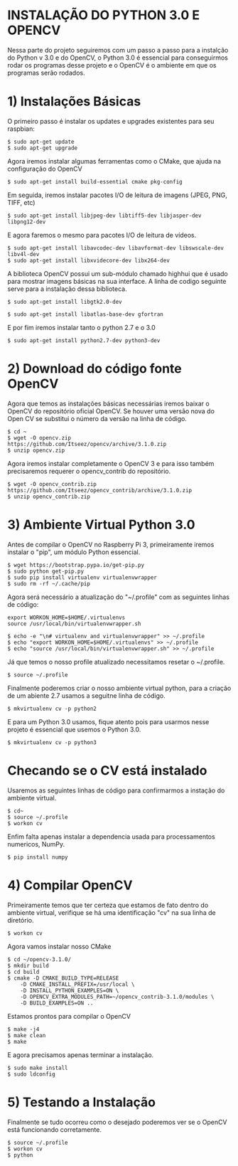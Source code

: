 # INSTALAÇÃO DO PYTHON 3.0 E OPENCV

Nessa parte do projeto seguiremos com um passo a passo para a instalção do Python v 3.0 e do OpenCV, o Python 3.0 é essencial para conseguirmos rodar os programas desse projeto e o OpenCV é o ambiente em que os programas serão rodados.

# 1) Instalações Básicas

O primeiro passo é instalar os updates e upgrades existentes para seu raspbian:
```
$ sudo apt-get update
$ sudo apt-get upgrade
```
Agora iremos instalar algumas ferramentas como o CMake, que ajuda na configuração do OpenCV
```
$ sudo apt-get install build-essential cmake pkg-config
```
Em seguida, iremos instalar pacotes I/O de leitura de imagens (JPEG, PNG, TIFF, etc)
```
$ sudo apt-get install libjpeg-dev libtiff5-dev libjasper-dev libpng12-dev
```
E agora faremos o mesmo para pacotes I/O de leitura de vídeos.
```
$ sudo apt-get install libavcodec-dev libavformat-dev libswscale-dev libv4l-dev
$ sudo apt-get install libxvidecore-dev libx264-dev
```
A biblioteca OpenCV possui um sub-módulo chamado highhui que é usado para mostrar imagens básicas na sua interface. A linha de codigo seguinte serve para a instalação dessa biblioteca.
```
$ sudo apt-get install libgtk2.0-dev

$ sudo apt-get install libatlas-base-dev gfortran
```
E por fim iremos instalar tanto o python 2.7 e o 3.0
```
$ sudo apt-get install python2.7-dev python3-dev
```
# 2) Download do código fonte OpenCV

Agora que temos as instalações básicas necessárias iremos baixar o OpenCV do repositório oficial OpenCV. Se houver uma versão nova do Open CV se substitui o número da versão na linha de código.
```
$ cd ~
$ wget -O opencv.zip https://github.com/Itseez/opencv/archive/3.1.0.zip
$ unzip opencv.zip
```
Agora iremos instalar completamente o OpenCV 3 e para isso também precisaremos requerer o opencv_contrib do repositório.
```
$ wget -O opencv_contrib.zip https://github.com/Itseez/opencv_contrib/archive/3.1.0.zip
$ unzip opencv_contrib.zip
```
# 3) Ambiente Virtual Python 3.0

Antes de compilar o OpenCV no Raspberry Pi 3, primeiramente iremos instalar o "pip", um módulo Python essencial.
```
$ wget https://bootstrap.pypa.io/get-pip.py
$ sudo python get-pip.py
$ sudo pip install virtualenv virtualenvwrapper
$ sudo rm -rf ~/.cache/pip
```
Agora será necessário a atualização do "~/.profile" com as seguintes linhas de código:
```
export WORKON_HOME=$HOME/.virtualenvs
source /usr/local/bin/virtualenvwrapper.sh

$ echo -e "\n# virtualenv and virtualenvwrapper" >> ~/.profile
$ echo "export WORKON_HOME=$HOME/.virtualenvs" >> ~/.profile
$ echo "source /usr/local/bin/virtualenvwrapper.sh" >> ~/.profile
```
Já que temos o nosso profile atualizado necessitamos resetar o ~/.profile.
```
$ source ~/.profile
```
Finalmente poderemos criar o nosso ambiente virtual python, para a criação de um abiente 2.7 usamos a seguitne linha de código.
```
$ mkvirtualenv cv -p python2
```
E para um Python 3.0 usamos, fique atento pois para usarmos nesse projeto é essencial que usemos o Python 3.0.
```
$ mkvirtualenv cv -p python3
```
# Checando se o CV está instalado

Usaremos as seguintes linhas de código para confirmarmos a instação do ambiente virtual.
```
$ cd~
$ source ~/.profile
$ workon cv
```
Enfim falta apenas instalar a dependencia usada para processamentos numericos, NumPy.
```
$ pip install numpy
```
# 4) Compilar OpenCV

Primeiramente temos que ter certeza que estamos de fato dentro do ambiente virtual, verifique se há uma identificação "cv" na sua linha de diretório.
``` 
$ workon cv
```
Agora vamos instalar nosso CMake
```
$ cd ~/opencv-3.1.0/
$ mkdir build
$ cd build
$ cmake -D CMAKE_BUILD_TYPE=RELEASE 
    -D CMAKE_INSTALL_PREFIX=/usr/local \
    -D INSTALL_PYTHON_EXAMPLES=ON \
    -D OPENCV_EXTRA_MODULES_PATH=~/opencv_contrib-3.1.0/modules \
    -D BUILD_EXAMPLES=ON ..
```   
Estamos prontos para compilar o OpenCV
```
$ make -j4
$ make clean
$ make
```
E agora precisamos apenas terminar a instalação.
```
$ sudo make install
$ sudo ldconfig
```
# 5) Testando a Instalação

Finalmente se tudo ocorreu como o desejado poderemos ver se o OpenCV está funcionando corretamente.
```
$ source ~/.profile 
$ workon cv
$ python
```
